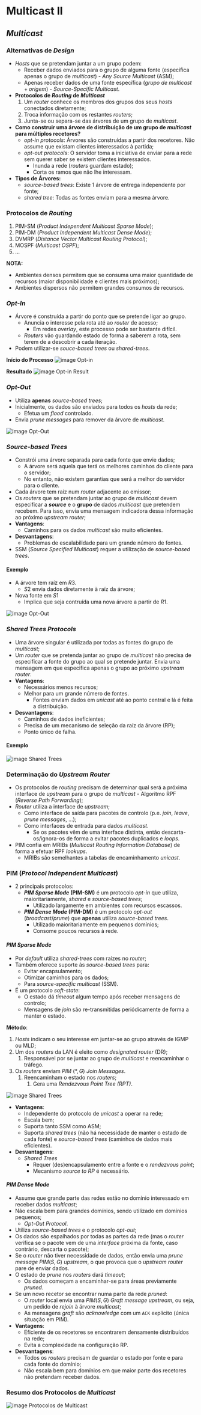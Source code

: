 # Multicast II

## *Multicast*

### Alternativas de *Design*

- *Hosts* que se pretendam juntar a um grupo podem:
  - Receber dados enviados para o grupo de alguma fonte (especifica apenas o grupo de *multicast*) - *Any Source Multicast* (ASM);
  - Apenas receber dados de uma fonte específica ($grupo\ de\ multicast + origem$) - *Source-Specific Multicast*.
- **Protocolos de *Routing* de *Multicast***
  1. Um *router* conhece os membros dos grupos dos seus *hosts* conectados diretamente;
  2. Troca informação com os restantes *routers*;
  3. Junta-se ou separa-se das árvores de um grupo de *multicast*.
- **Como construir uma árvore de distribuição de um grupo de *multicast* para múltiplos recetores?**
  - *opt-in protocols*: Árvores são construídas a partir dos recetores. Não assume que existam clientes interessados à partida;
  - *opt-out protocols*: O servidor toma a iniciativa de enviar para a rede sem querer saber se existem clientes interessados.
    - Inunda a rede (*routers* guardam estado);
    - Corta os ramos que não lhe interessam.
- **Tipos de Árvores:**
  - *source-based trees*: Existe 1 árvore de entrega independente por fonte;
  - *shared tree*: Todas as fontes enviam para a mesma árvore.

### Protocolos de *Routing*

1. PIM-SM (*Product Independent Multicast Sparse Mode*);
2. PIM-DM (*Product Independent Multicast Dense Mode*);
3. DVMRP (*Distance Vector Multicast Routing Protocol*);
4. MOSPF (*Multicast OSPF*);
5. ...

**NOTA:**

- Ambientes densos permitem que se consuma uma maior quantidade de recursos (maior disponibilidade e clientes mais próximos);
- Ambientes dispersos não permitem grandes consumos de recursos.

### *Opt-In*

- Árvore é construída a partir do ponto que se pretende ligar ao grupo.
  - Anuncia o interesse pela rota até ao *router* de acesso;
    - Em redes *overlay*, este processo pode ser bastante difícil.
  - *Routers* vão guardando estado de forma a saberem a rota, sem terem de a descobrir a cada iteração.
- Podem utilizar-se *souce-based trees* ou *shared-trees*.

**Início do Processo**
![image Opt-in](images/opt_in_example.png)

**Resultado**
![image Opt-in Result](images/opt_in_example2.png)

### *Opt-Out*

- Utiliza **apenas** *source-based trees*;
- Inicialmente, os dados são enviados para todos os *hosts* da rede;
  - Efetua um *flood* controlado.
- Envia *prune messages* para remover da árvore de *multicast*.

![image Opt-Out](images/opt_out_example.png)


### *Source-based Trees*

- Constrói uma árvore separada para cada fonte que envie dados;
  - A árvore será aquela que terá os melhores caminhos do cliente para o servidor;
  - No entanto, não existem garantias que será a melhor do servidor para o cliente.
- Cada árvore tem raíz num *router* adjacente ao emissor;
- Os *routers* que se pretendam juntar ao grupo de *multicast* devem especificar a ***source*** e o **grupo** de dados *multicast* que pretendem recebem. Para isso, envia uma mensagem indicadora dessa informação ao próximo *upstream router*;
- **Vantagens**:
  - Caminhos para os dados *multicast* são muito eficientes.
- **Desvantagens**:
  - Problemas de escalabilidade para um grande número de fontes.
- SSM (*Source Specified Multicast*) requer a utilização de *source-based trees*.

#### Exemplo

- A árvore tem raíz em $R3$.
  - $S2$ envia dados diretamente à raíz da árvore;
- Nova fonte em $S1$
  - Implica que seja contruída uma nova árvore a partir de $R1$.

![image Opt-Out](images/sourcebased_example.png)


### *Shared Trees Protocols*

- Uma árvore singular é utilizada por todas as fontes do grupo de *multicast*;
- Um *router* que se pretenda juntar ao grupo de *multicast* não precisa de especificar a fonte do grupo ao qual se pretende juntar. Envia uma mensagem em que especifica apenas o grupo ao próximo *upstream router*.
- **Vantagens**:
  - Necessários menos recursos;
  - Melhor para um grande número de fontes.
    - Fontes enviam dados em *unicast* até ao ponto central e lá é feita a distribuição.
- **Desvantagens**:
  - Caminhos de dados ineficientes;
  - Precisa de um mecanismo de seleção da raíz da árvore (RP);
  - Ponto único de falha.

#### Exemplo

![image Shared Trees](images/shared_trees_example.png)

### Determinação do *Upstream Router*

- Os protocolos de *routing* precisam de determinar qual será a próxima interface de *upstream* para o grupo de *multicast* - Algoritmo RPF (*Reverse Path Forwarding*);
- *Router* utiliza a interface de *upstream*;
  - Como interface de saída para pacotes de controlo (p.e. *join*, *leave*, *prune messages*, ...);
  - Como interfaces de entrada para dados *multicast*.
    - Se os pacotes vêm de uma interface distinta, então descarta-os/ignora-os de forma a evitar pacotes duplicados e *loops*.
- PIM confia em MRIBs (*Multicast Routing Information Database*) de forma a efetuar RPF *lookups*.
  - MRIBs são semelhantes a tabelas de encaminhamento *unicast*.

### PIM (*Protocol Independent Multicast*)

- 2 principais protocolos:
  - ***PIM Sparse Mode* (PIM-SM)** é um protocolo *opt-in* que utiliza, maioritariamente, *shared* e *source-based trees*;
    - Utilizado largamente em ambientes com recursos escassos.
  - ***PIM Dense Mode* (PIM-DM)** é um protocolo *opt-out* (*broadcast*/*prune*) que **apenas** utiliza *source-based trees*.
    - Utilizado maioritariamente em pequenos domínios;
    - Consome poucos recursos à rede.

#### *PIM Sparse Mode*

- Por *default* utiliza *shared-trees* com raízes no *router*;
- Também oferece suporte às *source-based trees* para:
  - Evitar encapsulamento;
  - Otimizar caminhos para os dados;
  - Para *source-specific multicast* (SSM).
- É um protocolo *soft-state*:
  - O estado dá *timeout* algum tempo após receber mensagens de controlo;
  - Mensagens de *join* são re-transmitidas periódicamente de forma a manter o estado.

**Método**:

1. *Hosts* indicam o seu interesse em juntar-se ao grupo através de IGMP ou MLD;
2. Um dos *routers* da LAN é eleito como *designated router* (DR);
   1. Responsável por se juntar ao grupo de *multicast* e reencaminhar o tráfego.
3. Os *routers* enviam $PIM\ (*,G)$ *Join Messages*.
   1. Reencaminham o estado nos *routers*;
      1. Gera uma *Rendezvous Point Tree (RPT)*.

![image Shared Trees](images/pim_sm_example.png)

- **Vantagens**:
  - Independente do protocolo de *unicast* a operar na rede;
  - Escala bem;
  - Suporta tanto SSM como ASM;
  - Suporta *shared trees* (não há necessidade de manter o estado de cada fonte) e *source-based trees* (caminhos de dados mais eficientes).
- **Desvantagens**:
  - *Shared Trees*
    - Requer (des)encapsulamento entre a fonte e o *rendezvous point*;
    - Mecanismo *source to RP* é necessário.

#### *PIM Dense Mode*

- Assume que grande parte das redes estão no domínio interessado em receber dados *multicast*;
- Não escala bem para grandes domínios, sendo utilizado em domínios pequenos;
  - *Opt-Out Protocol*.
- Utiliza *source-based trees* e o protocolo *opt-out*;
- Os dados são espalhados por todas as partes da rede (mas o *router* verifica se o pacote vem de uma *interface* próxima da fonte, caso contrário, descarta o pacote);
- Se o *router* não tiver necessidade de dados, então envia uma *prune message* $PIM (S,G)$ *upstream*, o que provoca que o *upstream router* pare de enviar dados.
- O estado de *prune* nos *routers* dará *timeout*;
  - Os dados começam a encaminhar-se para áreas previamente *pruned*.
- Se um novo recetor se encontrar numa parte da rede *pruned*:
  - O *router* local envia uma $PIM (S,G)$ *Graft message upstream*, ou seja, um pedido de *rejoin* à árvore *multicast*;
  - As mensagens *graft* são *acknowledge* com um `ACK` explícito (única situação em PIM).
- **Vantagens**:
  - Eficiente de os recetores se encontrarem densamente distribuídos na rede;
  - Evita a complexidade na configuração RP.
- **Desvantagens**:
  - Todos os *routers* precisam de guardar o estado por fonte e para cada fonte do domínio;
  - Não escala bem para domínios em que maior parte dos recetores não pretendam receber dados.

### Resumo dos Protocolos de *Multicast*

![image Protocolos de Multicast](images/summary_multicast_protocols.png)
